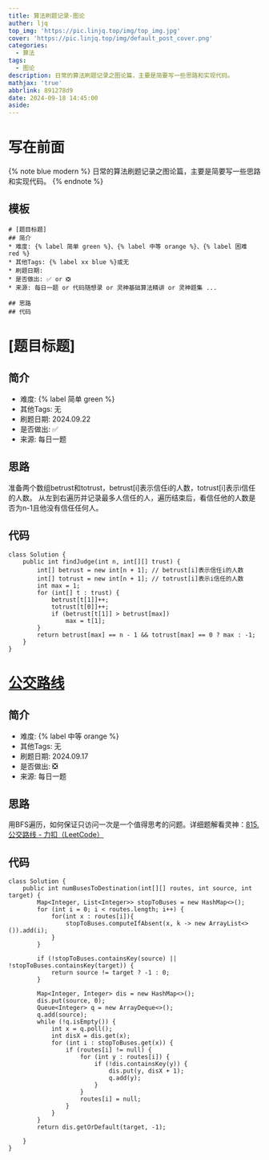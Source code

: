 ```yaml
---
title: 算法刷题记录-图论
auther: ljq
top_img: 'https://pic.linjq.top/img/top_img.jpg'
cover: 'https://pic.linjq.top/img/default_post_cover.png'
categories:
  - 算法
tags:
  - 图论
description: 日常的算法刷题记录之图论篇，主要是简要写一些思路和实现代码。
mathjax: 'true'
abbrlink: 891278d9
date: 2024-09-18 14:45:00
aside:
---
```

# 写在前面
{% note blue modern %}
日常的算法刷题记录之图论篇，主要是简要写一些思路和实现代码。
{% endnote %}
## 模板
```
# [题目标题]
## 简介
* 难度: {% label 简单 green %}、{% label 中等 orange %}、{% label 困难 red %}
* 其他Tags: {% label xx blue %}或无
* 刷题日期: 
* 是否做出: ✅ or ❎
* 来源: 每日一题 or 代码随想录 or 灵神基础算法精讲 or 灵神题集 ...

## 思路
## 代码
```
# [题目标题]
## 简介
* 难度: {% label 简单 green %}
* 其他Tags: 无
* 刷题日期: 2024.09.22
* 是否做出: ✅ 
* 来源: 每日一题

## 思路
准备两个数组betrust和totrust，betrust[i]表示信任i的人数，totrust[i]表示i信任的人数。
从左到右遍历并记录最多人信任的人，遍历结束后，看信任他的人数是否为n-1且他没有信任任何人。

## 代码
```
class Solution {
    public int findJudge(int n, int[][] trust) {
        int[] betrust = new int[n + 1]; // betrust[i]表示信任i的人数
        int[] totrust = new int[n + 1]; // totrust[i]表示i信任的人数
        int max = 1;
        for (int[] t : trust) {
            betrust[t[1]]++;
            totrust[t[0]]++;
            if (betrust[t[1]] > betrust[max])
                max = t[1];
        }
        return betrust[max] == n - 1 && totrust[max] == 0 ? max : -1;
    }
}
```
# [公交路线](https://leetcode.cn/problems/bus-routes/)
## 简介
* 难度: {% label 中等 orange %}
* 其他Tags: 无
* 刷题日期: 2024.09.17
* 是否做出: ❎
* 来源: 每日一题

## 思路
用BFS遍历，如何保证只访问一次是一个值得思考的问题。详细题解看灵神：[815. 公交路线 - 力扣（LeetCode）](https://leetcode.cn/problems/bus-routes/solutions/2916806/tu-jie-bfspythonjavacgojsrust-by-endless-t7oc/)
## 代码
```
class Solution {
    public int numBusesToDestination(int[][] routes, int source, int target) {
        Map<Integer, List<Integer>> stopToBuses = new HashMap<>();
        for (int i = 0; i < routes.length; i++) {
            for(int x : routes[i]){
                stopToBuses.computeIfAbsent(x, k -> new ArrayList<>()).add(i);
            }
        }

        if (!stopToBuses.containsKey(source) || !stopToBuses.containsKey(target)) {
            return source != target ? -1 : 0;
        }

        Map<Integer, Integer> dis = new HashMap<>();
        dis.put(source, 0);
        Queue<Integer> q = new ArrayDeque<>();
        q.add(source);
        while (!q.isEmpty()) {
            int x = q.poll();
            int disX = dis.get(x);
            for (int i : stopToBuses.get(x)) {
                if (routes[i] != null) {
                    for (int y : routes[i]) {
                        if (!dis.containsKey(y)) {
                            dis.put(y, disX + 1);
                            q.add(y);
                        }
                    }
                    routes[i] = null;
                }
            }
        }
        return dis.getOrDefault(target, -1);

    }
}
```